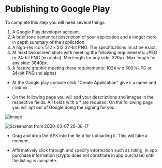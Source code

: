 # Publishing to Google Play

To complete this step you will need several things: 

1.  A Google Play developer account.
2.  A brief (one sentence) description of your application and a longer more in depth summary of the application.
3.  A high-res icon: 512 x 512 32-bit PNG.  The specifications must be exact.
4.  At least two screen shots with meeting the following requirements:  JPEG or 24-bit PNG (no alpha). Min length for any side: 320px. Max length for any side: 3840px.
5.  A feature graphic meeting these requirements:  1024 w x 500 h JPG or 24-bit PNG (no alpha)

* At the Google play console click "Create Application" give it a name and click ok.

* On the following page you will add your descriptions and images in the respective fields.  All fields with a * are required.  On the following page you will opt out of Google doing the signing for you.

![image](https://user-images.githubusercontent.com/59374467/76145882-e96f0100-60b3-11ea-91f9-9506eb7befa9.png)

![Screenshot from 2020-03-07 20-38-17](https://user-images.githubusercontent.com/59374467/76145857-be84ad00-60b3-11ea-9967-af2a926479ec.png)

* Drag and drop the APK into the field for uploading it.  This will take a moment.

* Affirmatively click through and specify information such as rating, in app purchase information (crypto does not constitute in app purchase) until the listing is complete.


